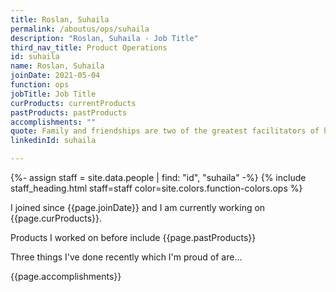 ```yaml
---
title: Roslan, Suhaila
permalink: /aboutus/ops/suhaila
description: "Roslan, Suhaila - Job Title"
third_nav_title: Product Operations
id: suhaila
name: Roslan, Suhaila
joinDate: 2021-05-04
function: ops
jobTitle: Job Title
curProducts: currentProducts
pastProducts: pastProducts
accomplishments: ""
quote: Family and friendships are two of the greatest facilitators of happiness.
linkedinId: suhaila

---
```


{%- assign staff = site.data.people | find: "id", "suhaila" -%}
{% include staff_heading.html staff=staff color=site.colors.function-colors.ops %}

<p>I joined since {{page.joinDate}} and I am currently working on {{page.curProducts}}.</p>

<p>Products I worked on before include {{page.pastProducts}}</p>

<p>Three things I've done recently which I'm proud of are...</p>
{{page.accomplishments}}
